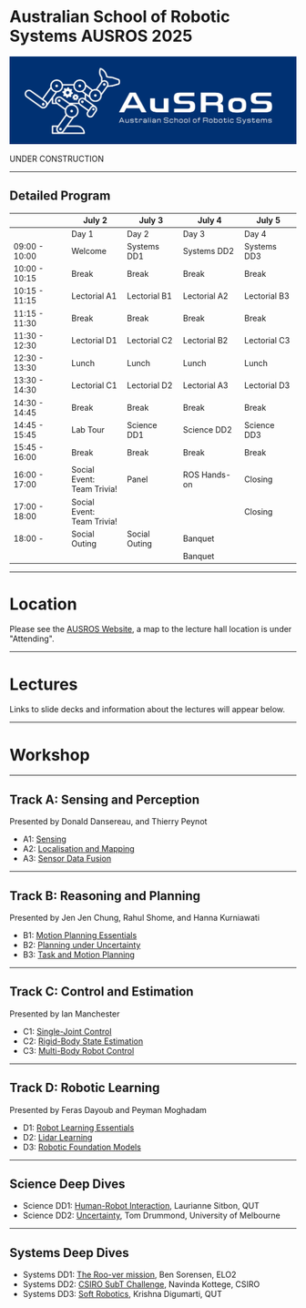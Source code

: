 # Australian School of Robotic Systems AUSROS 2025

![logo](/Pics/AUSROS_Logo.med.jpg)

UNDER CONSTRUCTION

---
## Detailed Program

|               | July 2        | July 3        | July 4        | July 5       |
| ------------- | ------------- | ------------- | ------------- | ------------ |
|               | Day 1         | Day 2         | Day 3         | Day 4        |
| 09:00 - 10:00 | Welcome       | Systems DD1   | Systems DD2   | Systems DD3  |
| 10:00 - 10:15 | Break         | Break         | Break         | Break        |
| 10:15 - 11:15 | Lectorial A1  | Lectorial B1  | Lectorial A2  | Lectorial B3 |
| 11:15 - 11:30 | Break         | Break         | Break         | Break        |
| 11:30 - 12:30 | Lectorial D1  | Lectorial C2  | Lectorial B2  | Lectorial C3 |
| 12:30 - 13:30 | Lunch         | Lunch         | Lunch         | Lunch        |
| 13:30 - 14:30 | Lectorial C1  | Lectorial D2  | Lectorial A3  | Lectorial D3 |
| 14:30 - 14:45 | Break         | Break         | Break         | Break        |
| 14:45 - 15:45 | Lab Tour      | Science DD1   | Science DD2   | Science DD3  |
| 15:45 - 16:00 | Break         | Break         | Break         | Break        |
| 16:00 - 17:00 | Social Event:<br> Team Trivia!| Panel         | ROS Hands-on | Closing      |
| 17:00 - 18:00 | Social Event:<br> Team Trivia!|               |              | Closing      |
| 18:00 -       | Social Outing | Social Outing | Banquet       |              |
|               |               |               | Banquet       |              |

---
# Location

Please see the [AUSROS Website](https://ariamhub.com/event/ausros/), a map to the lecture hall location is under "Attending".

---
# Lectures

Links to slide decks and information about the lectures will appear below.

---
# Workshop


---
## Track A: Sensing and Perception
Presented by Donald Dansereau, and Thierry Peynot

* A1: [Sensing]()
* A2: [Localisation and Mapping]()
* A3: [Sensor Data Fusion]()

---
## Track B: Reasoning and Planning
Presented by Jen Jen Chung, Rahul Shome, and Hanna Kurniawati

* B1: [Motion Planning Essentials]()
* B2: [Planning under Uncertainty]()
* B3: [Task and Motion Planning]()

---
## Track C: Control and Estimation
Presented by Ian Manchester

* C1: [Single-Joint Control]()
* C2: [Rigid-Body State Estimation]()
* C3: [Multi-Body Robot Control]()

---
## Track D: Robotic Learning
Presented by Feras Dayoub and Peyman Moghadam

* D1: [Robot Learning Essentials]()
* D2: [Lidar Learning]()
* D3: [Robotic Foundation Models]()


---
## Science Deep Dives

* Science DD1: [Human-Robot Interaction](), Laurianne Sitbon, QUT
* Science DD2: [Uncertainty](), Tom Drummond, University of Melbourne

---
## Systems Deep Dives

* Systems DD1: [The Roo-ver mission](), Ben Sorensen, ELO2 
* Systems DD2: [CSIRO SubT Challenge](), Navinda Kottege, CSIRO
* Systems DD3: [Soft Robotics](), Krishna Digumarti, QUT
